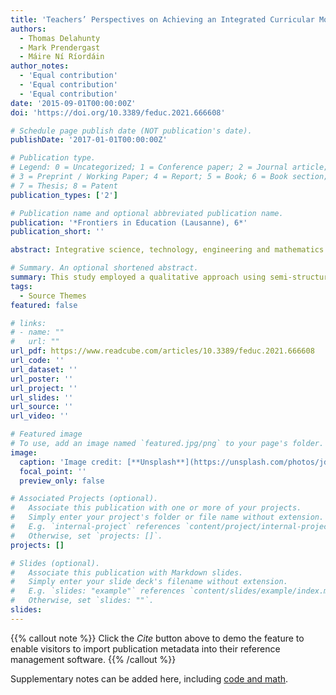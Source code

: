 ```yaml
---
title: 'Teachers’ Perspectives on Achieving an Integrated Curricular Model of Primary STEM Education in Ireland: Authentic or Utopian Ideology?'
authors:
  - Thomas Delahunty
  - Mark Prendergast
  - Máire Ní Ríordáin
author_notes:
  - 'Equal contribution'
  - 'Equal contribution'
  - 'Equal contribution'
date: '2015-09-01T00:00:00Z'
doi: 'https://doi.org/10.3389/feduc.2021.666608'

# Schedule page publish date (NOT publication's date).
publishDate: '2017-01-01T00:00:00Z'

# Publication type.
# Legend: 0 = Uncategorized; 1 = Conference paper; 2 = Journal article;
# 3 = Preprint / Working Paper; 4 = Report; 5 = Book; 6 = Book section;
# 7 = Thesis; 8 = Patent
publication_types: ['2']

# Publication name and optional abbreviated publication name.
publication: '*Frontiers in Education (Lausanne), 6*'
publication_short: ''

abstract: Integrative science, technology, engineering and mathematics (STEM) education is heralded as a promising model for effective learning of 21st century STEM literacies and has been suggested as an approach that increases student motivation and engagement. In recent years Ireland has introduced policy with a renewed emphasis on integrated STEM education across all levels of schooling and paying particular attention to the early years and primary settings. The available international literature cites many concerns with potential barriers and failures to achieve authentic integration of the various STEM disciplines in educational contexts. An important determinant of the success of integrated STEM curricula are the backgrounds and attitudes of the individual teachers, as well as supports/experiences in designing and implementing an integrated curricular approach. In the Irish context, this is often in conflict with prescribed overloaded curricula and a subject focussed education system. Therefore, research is required into primary school teachers’ perspectives on achieving a truly integrated model of STEM education, particularly in the Irish context. This study employed a qualitative approach using semi-structured interviews with a sample of practicing teachers (N = 6) to gather perspectives on the potential and challenge of integrating STEM in their respective experiences. These teachers were enrolled in a practice orientated module on STEM education as part of their postgraduate studies. The data gathered was analysed to ascertain these teachers’ perspectives on the supports needed to overcome the challenges of integrating STEM subjects within their professional settings. Essentially, the findings of this study will discuss whether such an integrated STEM model is an authentic or utopian ideology.

# Summary. An optional shortened abstract.
summary: This study employed a qualitative approach using semi-structured interviews with a sample of practicing teachers (N = 6) to gather perspectives on the potential and challenge of integrating STEM in their respective experiences.
tags:
  - Source Themes
featured: false

# links:
# - name: ""
#   url: ""
url_pdf: https://www.readcube.com/articles/10.3389/feduc.2021.666608
url_code: ''
url_dataset: ''
url_poster: ''
url_project: ''
url_slides: ''
url_source: ''
url_video: ''

# Featured image
# To use, add an image named `featured.jpg/png` to your page's folder.
image:
  caption: 'Image credit: [**Unsplash**](https://unsplash.com/photos/jdD8gXaTZsc)'
  focal_point: ''
  preview_only: false

# Associated Projects (optional).
#   Associate this publication with one or more of your projects.
#   Simply enter your project's folder or file name without extension.
#   E.g. `internal-project` references `content/project/internal-project/index.md`.
#   Otherwise, set `projects: []`.
projects: []

# Slides (optional).
#   Associate this publication with Markdown slides.
#   Simply enter your slide deck's filename without extension.
#   E.g. `slides: "example"` references `content/slides/example/index.md`.
#   Otherwise, set `slides: ""`.
slides:
---
```


{{% callout note %}}
Click the _Cite_ button above to demo the feature to enable visitors to import publication metadata into their reference management software.
{{% /callout %}}

Supplementary notes can be added here, including [code and math](https://wowchemy.com/docs/content/writing-markdown-latex/).
